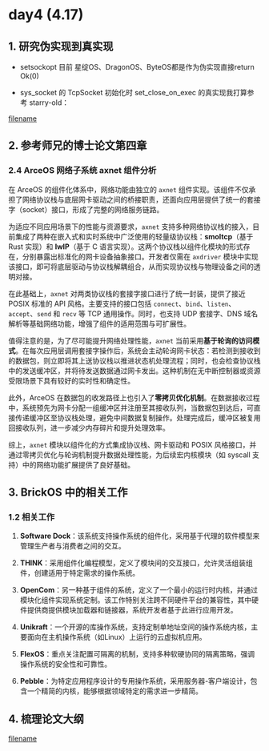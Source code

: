 # day4 (4.17)

## 1. 研究伪实现到真实现

- setsockopt 目前 星绽OS、DragonOS、ByteOS都是作为伪实现直接return Ok(0)

- sys_socket 的 TcpSocket 初始化时 set_close_on_exec 的真实现我打算参考 starry-old：

[filename](../../asserts/0417/2.rs ':include :type=rust')

## 2. 参考师兄的博士论文第四章

### 2.4 ArceOS 网络子系统 axnet 组件分析

在 ArceOS 的组件化体系中，网络功能由独立的 `axnet` 组件实现。该组件不仅承担了网络协议栈与底层网卡驱动之间的桥接职责，还面向应用层提供了统一的套接字（socket）接口，形成了完整的网络服务链路。

为适应不同应用场景下的性能与资源要求，`axnet` 支持多种网络协议栈的接入，目前集成了两种在嵌入式和实时系统中广泛使用的轻量级协议栈：**smoltcp**（基于 Rust 实现）和 **lwIP**（基于 C 语言实现）。这两个协议栈以组件化模块的形式存在，分别暴露出标准化的网卡设备抽象接口。开发者仅需在 `axdriver` 模块中实现该接口，即可将底层驱动与协议栈解耦组合，从而实现协议栈与物理设备之间的透明对接。

在此基础上，`axnet` 对两类协议栈的套接字接口进行了统一封装，提供了接近 POSIX 标准的 API 风格。主要支持的接口包括 `connect`、`bind`、`listen`、`accept`、`send` 和 `recv` 等 TCP 通用操作。同时，也支持 UDP 套接字、DNS 域名解析等基础网络功能，增强了组件的适用范围与可扩展性。

值得注意的是，为了尽可能提升网络处理性能，`axnet` 当前采用**基于轮询的访问模式**。在每次应用层调用套接字操作后，系统会主动轮询网卡状态：若检测到接收到的数据包，则立即将其上送协议栈以推进状态机处理流程；同时，也会检查协议栈中的发送缓冲区，并将待发送数据通过网卡发出。这种机制在无中断控制器或资源受限场景下具有较好的实时性和确定性。

此外，ArceOS 在数据包的收发路径上也引入了**零拷贝优化机制**。在数据接收过程中，系统预先为网卡分配一组缓冲区并注册至其接收队列，当数据包到达后，可直接传递缓冲区至协议栈处理，避免中间数据复制操作。处理完成后，缓冲区被复用回接收队列，进一步减少内存碎片和提升处理效率。

综上，`axnet` 模块以组件化的方式集成协议栈、网卡驱动和 POSIX 风格接口，并通过零拷贝优化与轮询机制提升数据处理性能，为后续宏内核模块（如 syscall 支持）中的网络功能扩展提供了良好基础。

## 3. BrickOS 中的相关工作

### 1.2 相关工作

1. **Software Dock**：该系统支持操作系统的组件化，采用基于代理的软件模型来管理生产者与消费者之间的交互。

2. **THINK**：采用组件化编程模型，定义了模块间的交互接口，允许灵活组装组件，创建适用于特定需求的操作系统。

3. **OpenCom**：另一种基于组件的系统，定义了一个最小的运行时内核，并通过模块化组件实现系统定制。该工作特别关注跨不同硬件平台的兼容性，其中硬件提供商提供模块加载器和链接器，系统开发者基于此进行应用开发。

4. **Unikraft**：一个开源的库操作系统，支持定制单地址空间的操作系统内核，主要面向在主机操作系统（如Linux）上运行的云虚拟机应用。

5. **FlexOS**：重点关注配置可隔离的机制，支持多种软硬协同的隔离策略，强调操作系统的安全性和可靠性。

6. **Pebble**：为特定应用程序设计的专用操作系统，采用服务器-客户端设计，包含一个精简的内核，能够根据领域特定的需求进一步精简。

## 4. 梳理论文大纲

[filename](../../asserts/0417/1.md ':include :type=markdown')